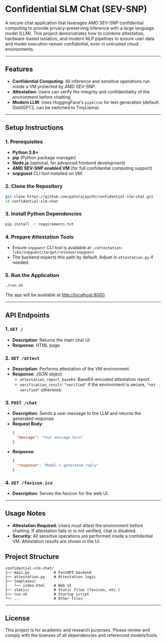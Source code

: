 # Confidential SLM Chat (SEV-SNP)

A secure chat application that leverages AMD SEV-SNP confidential computing to provide privacy-preserving inference with a large language model (LLM). This project demonstrates how to combine attestation, hardware-based isolation, and modern NLP pipelines to ensure user data and model execution remain confidential, even in untrusted cloud environments.

---

## Features

- **Confidential Computing**: All inference and sensitive operations run inside a VM protected by AMD SEV-SNP.
- **Attestation**: Users can verify the integrity and confidentiality of the environment before chatting.
- **Modern LLM**: Uses HuggingFace's `pipeline` for text generation (default: DistilGPT2, can be switched to TinyLlama).

---

## Setup Instructions

### 1. Prerequisites

- **Python 3.8+**
- **pip** (Python package manager)
- **Node.js** (optional, for advanced frontend development)
- **AMD SEV-SNP enabled VM** (for full confidential computing support)
- **snpguest** CLI tool installed on VM.

### 2. Clone the Repository

```bash
git clone https://github.com/patelajaychh/confidential-slm-chat.git
cd confidential-slm-chat
```

### 3. Install Python Dependencies

```bash
pip install -r requirements.txt
```

### 4. Prepare Attestation Tools

- Ensure `snpguest` CLI tool is available at `~/attestation-libs/snpguest/target/release/snpguest`
- The backend expects this path by default. Adjust in `attestation.py` if needed.

### 5. Run the Application

```bash
./run.sh
```

The app will be available at [http://localhost:8000](http://localhost:8000).

---

## API Endpoints

### 1. `GET /`

- **Description**: Returns the main chat UI.
- **Response**: HTML page.

### 2. `GET /attest`

- **Description**: Performs attestation of the VM environment.
- **Response**: JSON object:
  - `attestation_report_base64`: Base64-encoded attestation report.
  - `verification_result`: `"verified"` if the environment is secure, `"not verified"` otherwise.

### 3. `POST /chat`

- **Description**: Sends a user message to the LLM and returns the generated response.
- **Request Body**:
  ```json
  {
    "message": "Your message here"
  }
  ```
- **Response**:
  ```json
  {
    "response": "Model's generated reply"
  }
  ```

### 4. `GET /favicon.ico`

- **Description**: Serves the favicon for the web UI.

---

## Usage Notes

- **Attestation Required**: Users must attest the environment before chatting. If attestation fails or is not verified, chat is disabled.
- **Security**: All sensitive operations are performed inside a confidential VM. Attestation results are shown in the UI.

## Project Structure

```
confidential-slm-chat/
├── main.py           # FastAPI backend
├── attestation.py    # Attestation logic
├── templates/
│   └── index.html    # Web UI
├── static/           # Static files (favicon, etc.)
├── run.sh            # Startup script
└── ...               # Other files
```

---

## License

This project is for academic and research purposes. Please review and comply with the licenses of all dependencies and referenced models/tools.